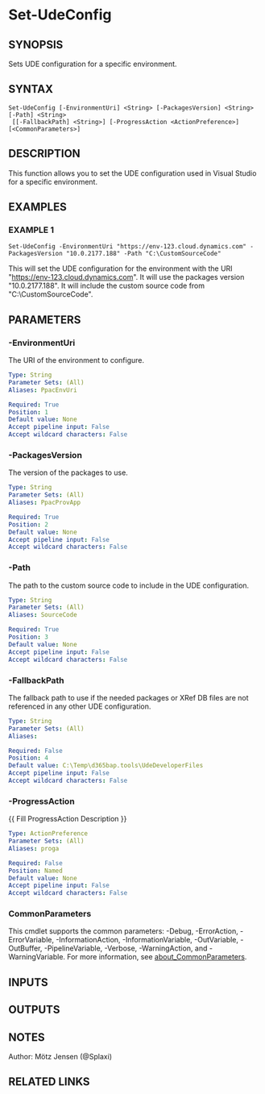 ﻿---
external help file: d365bap.tools-help.xml
Module Name: d365bap.tools
online version:
schema: 2.0.0
---

# Set-UdeConfig

## SYNOPSIS
Sets UDE configuration for a specific environment.

## SYNTAX

```
Set-UdeConfig [-EnvironmentUri] <String> [-PackagesVersion] <String> [-Path] <String>
 [[-FallbackPath] <String>] [-ProgressAction <ActionPreference>] [<CommonParameters>]
```

## DESCRIPTION
This function allows you to set the UDE configuration used in Visual Studio for a specific environment.

## EXAMPLES

### EXAMPLE 1
```
Set-UdeConfig -EnvironmentUri "https://env-123.cloud.dynamics.com" -PackagesVersion "10.0.2177.188" -Path "C:\CustomSourceCode"
```

This will set the UDE configuration for the environment with the URI "https://env-123.cloud.dynamics.com".
It will use the packages version "10.0.2177.188".
It will include the custom source code from "C:\CustomSourceCode".

## PARAMETERS

### -EnvironmentUri
The URI of the environment to configure.

```yaml
Type: String
Parameter Sets: (All)
Aliases: PpacEnvUri

Required: True
Position: 1
Default value: None
Accept pipeline input: False
Accept wildcard characters: False
```

### -PackagesVersion
The version of the packages to use.

```yaml
Type: String
Parameter Sets: (All)
Aliases: PpacProvApp

Required: True
Position: 2
Default value: None
Accept pipeline input: False
Accept wildcard characters: False
```

### -Path
The path to the custom source code to include in the UDE configuration.

```yaml
Type: String
Parameter Sets: (All)
Aliases: SourceCode

Required: True
Position: 3
Default value: None
Accept pipeline input: False
Accept wildcard characters: False
```

### -FallbackPath
The fallback path to use if the needed packages or XRef DB files are not referenced in any other UDE configuration.

```yaml
Type: String
Parameter Sets: (All)
Aliases:

Required: False
Position: 4
Default value: C:\Temp\d365bap.tools\UdeDeveloperFiles
Accept pipeline input: False
Accept wildcard characters: False
```

### -ProgressAction
{{ Fill ProgressAction Description }}

```yaml
Type: ActionPreference
Parameter Sets: (All)
Aliases: proga

Required: False
Position: Named
Default value: None
Accept pipeline input: False
Accept wildcard characters: False
```

### CommonParameters
This cmdlet supports the common parameters: -Debug, -ErrorAction, -ErrorVariable, -InformationAction, -InformationVariable, -OutVariable, -OutBuffer, -PipelineVariable, -Verbose, -WarningAction, and -WarningVariable. For more information, see [about_CommonParameters](http://go.microsoft.com/fwlink/?LinkID=113216).

## INPUTS

## OUTPUTS

## NOTES
Author: Mötz Jensen (@Splaxi)

## RELATED LINKS

